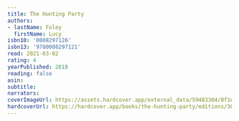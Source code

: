 ```yaml
---
title: The Hunting Party
authors:
- lastName: Foley
  firstName: Lucy
isbn10: '0008297126'
isbn13: '9780008297121'
read: 2021-03-02
rating: 4
yearPublished: 2018
reading: false
asin:
subtitle:
narrators:
coverImageUrl: https://assets.hardcover.app/external_data/59483304/0f1e903d741bc276caf63a87b2ae7f68b6658a42.jpeg
hardcoverUrl: https://hardcover.app/books/the-hunting-party/editions/30105186
---
```

